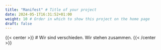 ```yaml
---
title: "Manifest" # Title of your project
date: 2024-05-1T16:31:52+01:00
weight: 10 # Order in which to show this project on the home page
draft: false
---
```


{{< center >}} # Wir sind verschieden. Wir stehen zusammen. {{< /center >}}

[//]: # ({{< banner src="/images/marzahn-banner-600-de.jpg">}})


